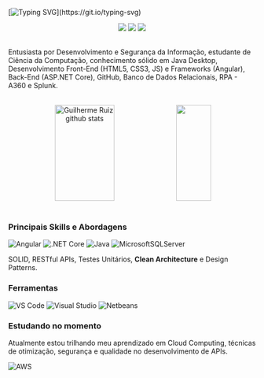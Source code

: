[![Typing SVG](https://readme-typing-svg.herokuapp.com/?color=000000&size=35&center=true&vCenter=true&width=1000&lines=Olá,+Me+chamo+Guilherme+Ruiz+da+Silva.;Tenho+19+anos+de+idade.+=%29;🎓+Sou+desenvolvedor+de+software.)](https://git.io/typing-svg)

<div align="center">
  <a href="https://github.com/guifami"><img src="https://img.shields.io/badge/GitHub-100000?style=for-the-badge&logo=github&logoColor=white"/></a>
  <a href="https://www.linkedin.com/in/guilherme-ruiz-da-silva-007005228/"><img src="https://img.shields.io/badge/linkedin-%230077B5.svg?style=for-the-badge&logo=linkedin&logoColor=white"/></a>
  <a href="https://www.instagram.com/gui_ruizz/"><img src="https://img.shields.io/badge/Instagram-%23E4405F.svg?style=for-the-badge&logo=Instagram&logoColor=white"/> </a>
</div>
<br>
<p>Entusiasta por Desenvolvimento e Segurança da Informação, estudante de Ciência da Computação, conhecimento sólido em Java Desktop, Desenvolvimento Front-End (HTML5, CSS3, JS) e Frameworks (Angular), Back-End (ASP.NET Core), GitHub, Banco de Dados Relacionais, RPA - A360 e Splunk.</p>
<br>
<div align="center">  
  <img width="49%" height="195px" src="https://github-readme-stats.vercel.app/api?username=guifami&show_icons=true&count_private=true&hide_border=true&title_color=ffffff&icon_color=e59f3c&text_color=d3d3d3&bg_color=041e43" alt="Guilherme Ruiz github stats" /> 
  <img width="37.5%" height="195px" src="https://github-readme-stats.vercel.app/api/top-langs/?username=guifami&layout=compact&hide_border=true&title_color=ffffff&text_color=d3d3d3&bg_color=041e43" />
</div>
<br>

### Principais Skills e Abordagens
![Angular](https://img.shields.io/badge/Angular-DD0031?style=for-the-badge&logo=angular&logoColor=white)
![.NET Core](https://img.shields.io/badge/.NET_Core-512BD4?style=for-the-badge&logo=dotnet&logoColor=white)
![Java](https://img.shields.io/badge/java-%23ED8B00.svg?style=for-the-badge&logo=java&logoColor=white)
![MicrosoftSQLServer](https://img.shields.io/badge/SQL%20Server-CC2927?style=for-the-badge&logo=microsoft%20sql%20server&logoColor=white)

SOLID,
RESTful APIs,
Testes Unitários,
<b>Clean Architecture</b>
e Design Patterns.

### Ferramentas
![VS Code](https://img.shields.io/badge/VSCode-0078D4?style=for-the-badge&logo=visual%20studio%20code&logoColor=white)
![Visual Studio](https://img.shields.io/badge/Visual_Studio-5C2D91?style=for-the-badge&logo=visual%20studio&logoColor=white)
![Netbeans](https://img.shields.io/badge/netbeans-9fbf00?style=for-the-badge&logo=apache%20netbeans%20IDE&logoColor=white)

### Estudando no momento
<p>Atualmente estou trilhando meu aprendizado em Cloud Computing, técnicas de otimização, segurança e qualidade no desenvolvimento de APIs.</p>

![AWS](https://img.shields.io/badge/Amazon_AWS-041e43?style=for-the-badge&logo=amazonaws&logoColor=white)
